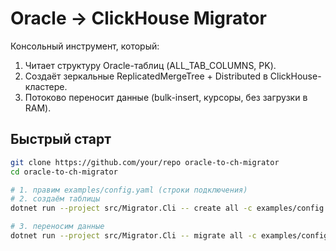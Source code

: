 # Oracle → ClickHouse Migrator

Консольный инструмент, который:
1. Читает структуру Oracle-таблиц (ALL_TAB_COLUMNS, PK).
2. Создаёт зеркальные ReplicatedMergeTree + Distributed в ClickHouse-кластере.
3. Потоково переносит данные (bulk-insert, курсоры, без загрузки в RAM).

## Быстрый старт
```bash
git clone https://github.com/your/repo oracle-to-ch-migrator
cd oracle-to-ch-migrator

# 1. правим examples/config.yaml (строки подключения)
# 2. создаём таблицы
dotnet run --project src/Migrator.Cli -- create all -c examples/config.yaml

# 3. переносим данные
dotnet run --project src/Migrator.Cli -- migrate all -c examples/config.yaml
```

